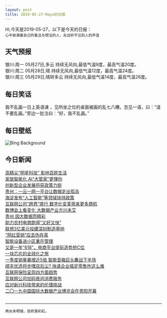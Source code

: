 ```yaml
---
layout: post
title: 2019-05-27-Mayx的日报
---
```


Hi,今天是2019-05-27，以下是今天的日报：<br><small>
心中装满着自己的看法与想法的人，永远听不见别人的声音</small><!--more-->
## 天气预报
银川:周一 05月27日,多云 持续无风向,最低气温9度，最高气温20度。<br>银川:周二 05月28日,晴 持续无风向,最低气温12度，最高气温24度。<br>银川:周三 05月29日,晴转多云 持续无风向,最低气温14度，最高气温26度。
## 每日笑话
我不乱画一日上英语课 ，见所坐之位的桌面被画的乱七八糟，忽见一语，曰：“请不要乱画。”旁边一批注曰：“好，我不乱画。”
## 每日壁纸
![Bing Background](https://cn.bing.com/th?id=OHR.MarathonduMont_EN-US3655902624_1920x1080.jpg&rf=LaDigue_1920x1080.jpg&pid=hp "Mont Saint-Michel, France, for its annual marathon (© Leroy Francis/Getty Images)")
## 今日新闻

[高精尖“明星科技” 影响百姓生活](http://it.people.com.cn/n1/2019/0527/c1009-31103783.html)   
[家居智能化 AI“大管家”更懂你](http://it.people.com.cn/n1/2019/0527/c1009-31103788.html)   
[创新型企业发展将获政策力挺](http://it.people.com.cn/n1/2019/0527/c1009-31103766.html)   
[贵州：一云一网一平台让数据走出孤岛](http://it.people.com.cn/n1/2019/0527/c1009-31103771.html)   
[海淀发布“人工智能”等领域扶持政策](http://it.people.com.cn/n1/2019/0527/c1009-31103742.html)   
[互联网公司“跨界”盛行 数字化变革带来更多商机](http://it.people.com.cn/n1/2019/0527/c1009-31103739.html)   
[数博会上看变化 大数据产业方兴未艾](http://it.people.com.cn/n1/2019/0527/c1009-31103826.html)   
[贵州 因大数据而精彩](http://it.people.com.cn/n1/2019/0527/c1009-31103816.html)   
[助力农村电商跑得“又好又快”](http://it.people.com.cn/n1/2019/0527/c1009-31103867.html)   
[联想3亿美元投建深圳制造基地](http://it.people.com.cn/n1/2019/0527/c1009-31103732.html)   
[“网红营销”应去伪存真](http://it.people.com.cn/n1/2019/0527/c1009-31103891.html)   
[智能设备进小区重在管理](http://it.people.com.cn/n1/2019/0527/c1009-31103893.html)   
[又是一年“618”，电商平台提前造势抢C位](http://it.people.com.cn/n1/2019/0527/c1009-31103992.html)   
[一块芯片的全球化之旅](http://it.people.com.cn/n1/2019/0527/c1009-31104000.html)   
[一季度销量暴增近5倍 智能音箱巨头鏖战下半场](http://it.people.com.cn/n1/2019/0527/c1009-31104038.html)   
[顺丰优选将步嘿店后尘? 快递企业插足零售咋这么难](http://it.people.com.cn/n1/2019/0527/c1009-31103724.html)   
[互联网保险呈现四方面趋势](http://it.people.com.cn/n1/2019/0527/c1009-31103729.html)   
[互联网公司加码夜间消费服务](http://it.people.com.cn/n1/2019/0527/c1009-31103730.html)   
[应对新兴科技带来的伦理挑战](http://it.people.com.cn/n1/2019/0527/c1009-31103621.html)   
[二〇一九中国国际大数据产业博览会在贵阳开幕](http://it.people.com.cn/n1/2019/0527/c1009-31103622.html)   
<br />

***

<small>两水夹明镜，双桥落彩虹。</small>
